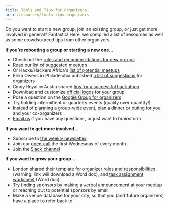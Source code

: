 ```yaml
---
title: Tools and Tips for Organizers
url: /resources/tools-tips-organizers
---
```

Do you want to start a new group, join an existing group, or just get more involved in general? Fantastic! Here, we compiled a list of resources as well as some crowdsourced tips from other organizers.

**If you’re rebooting a group or starting a new one&#8230;**

  * Check out the [rules and recommendations for new groups][1]
  * Read our [list of suggested meetups](https://hackshackers.com/resources/suggested-meetups/)
  * Or Hacks/Hackers Africa's [list of potential meetups][9]
  * Erika Owens in Philadelphia published [a list of suggestions][10] for organizers
  * Cindy Royal in Austin shared [tips for a successful hackathon](https://hackshackers.com/resources/hackathon-tips/)
  * Download and customize [official logos](https://hackshackers.com/resources/logos/) for your group
  * Pose a question on the [Google Group for organizers][2]
  * Try holding intermittent or quarterly events (quality over quantity!)
  * Instead of planning a group-wide event, plan a dinner or outing for you and your co-organizers
  * [Email us](mailto:contact@hackshackers.com) if you have any questions, or just want to brainstorm

**If you want to get more involved…**

  * Subscribe to [the weekly newsletter][6]
  * Join our [open call][5] the first Wednesday of every month
  * Join the [Slack channel][8]

**If you want to grow your group&#8230;**

  * London shared their template for [organizer roles and responsibilities][11] (warning: link will download a Word doc), and [task assignment worksheet][12] (Word doc)
  * Try finding sponsors by making a verbal announcement at your meetup or reaching out to potential sponsors by email
  * Make a venue database for your city, so that you (and future organizers) have a place to refer back to

 [1]: https://hackshackers.com/resources/start-a-group/
 [2]: https://groups.google.com/forum/#!forum/hackshackersorganizers
 [3]: http://connect.hackshackers.com
 [4]: http://meetupnyc.hackshackers.com/
 [5]: https://hackshackers.com/resources/global-open-call/
 [6]: https://hackshackers.us1.list-manage.com/subscribe/post?u=c56f2e53d5ed6ef87f8aaa75c&id=fb2bc6f10b
 [7]: https://hackshackers.com/
 [8]: https://hackshackers.slack.com
 [9]: https://github.com/HacksHackersAfrica/wiki/wiki/Organising-Meetings
 [10]: http://erikaowens.com/blog/some-tips-local-hackshackers-organizers
 [11]: /content-images/news/2016/10/HacksHackersLondonMeetupRolesResponsibilities-Template.docx
 [12]: /content-images/news/2016/10/Hacks2FHackers-London-Workback-Document-Template.xlsx
 [13]: https://hackshackersslackers.herokuapp.com/
